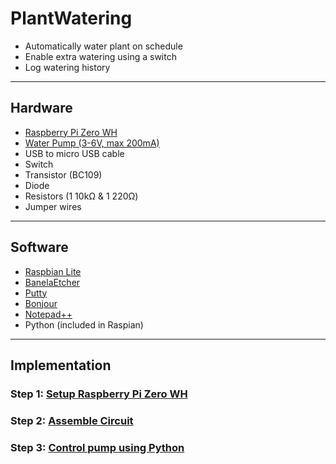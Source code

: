 # PlantWatering
* Automatically water plant on schedule
* Enable extra watering using a switch
* Log watering history

-------------------------------------------------------------------------------------
## Hardware

* [Raspberry Pi Zero WH](https://thepihut.com/products/raspberry-pi-zero-w) 
* [Water Pump (3-6V, max 200mA)](https://uk.banggood.com/Excellway-Mini-Micro-Submersible-Motor-Pump-Water-Pumps-DC-3-6V-100LH-Low-p-1249338.html?rmmds=search&ID=514182&cur_warehouse=CN) 
* USB to micro USB cable
* Switch
* Transistor (BC109)
* Diode
* Resistors (1 10kΩ & 1 220Ω)
* Jumper wires

-------------------------------------------------------------------------------------
## Software

* [Raspbian Lite](https://www.raspberrypi.org/downloads/raspbian/)
* [BanelaEtcher](https://www.balena.io/etcher/)
* [Putty](https://www.putty.org/)
* [Bonjour](https://support.apple.com/kb/DL999?locale=en_GB)
* [Notepad++](https://notepad-plus-plus.org/downloads/)
* Python (included in Raspian)

-------------------------------------------------------------------------------------
## Implementation

### Step 1: [Setup Raspberry Pi Zero WH](https://github.com/cspoppuppy/PlantWatering/wiki/Setup-Raspberry-Pi-(headless))


### Step 2: [Assemble Circuit](https://github.com/cspoppuppy/PlantWatering/wiki/Circuit-Design)


### Step 3: [Control pump using Python](https://github.com/cspoppuppy/PlantWatering/wiki/Control-pump-using-Python)
